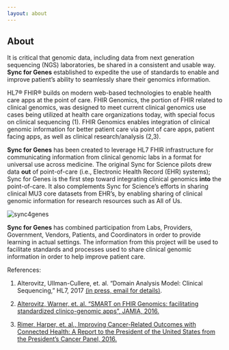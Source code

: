 ```yaml
---
layout: about
---
```


## About


It is critical that genomic data, including data from next generation sequencing (NGS) laboratories, be shared in a consistent and usable way. **Sync for Genes** established to expedite the use of standards to enable and improve patient’s ability to seamlessly share their genomics information.
 
HL7® FHIR® builds on modern web-based technologies to enable health care apps at the point of care.  FHIR Genomics, the portion of FHIR related to clinical genomics, was designed to meet current clinical genomics use cases being utilized at health care organizations today, with special focus on clinical sequencing (1).  FHIR Genomics enables integration of clinical genomic information for better patient care via point of care apps, patient facing apps, as well as clinical research/analysis (2,3).
 
**Sync for Genes** has been created to  leverage HL7 FHIR infrastructure for communicating information from clinical genomic labs in a  format for universal use across medicine.  The original Sync for Science pilots drew data **out** of point-of-care (i.e., Electronic Health Record (EHR) systems); Sync for Genes is the first step toward integrating clinical genomics **into** the point-of-care.  It also complements Sync for Science’s efforts in sharing clinical MU3 core datasets from EHR’s, by enabling sharing of clinical genomic information for research resources such as All of Us.

![sync4genes]({{site.github.url}}/images/stakeholders.png)

​**Sync for Genes** has combined participation from Labs, Providers, Government, Vendors, Patients, and Coordinators in order to provide learning in actual settings.  The information from this project will be used to facilitate standards and processes used to share clinical genomic information in order to help improve patient care.


References:

1. Alterovitz, Ullman-Cullere, et. al. “Domain Analysis Model: Clinical Sequencing,” HL7, 2017 [(in press, email for details)](gilusa@gmail.com).

2. [Alterovitz, Warner, et. al.  “SMART on FHIR Genomics: facilitating standardized clinico-genomic apps”, JAMIA, 2016.](https://www.ncbi.nlm.nih.gov/pubmed/26198304)

3. [Rimer, Harper, et. al., Improving Cancer-Related Outcomes with Connected Health: A Report to the President of the United States from the President’s Cancer Panel, 2016.](https://prescancerpanel.cancer.gov/report/connectedhealth/pdf/PresCancerPanel_ConnHealth_Nov2016.pdf)